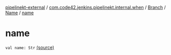 [pipelinekt-external](../../../index.md) / [com.code42.jenkins.pipelinekt.internal.when](../../index.md) / [Branch](../index.md) / [Name](index.md) / [name](./name.md)

# name

`val name: Str` [(source)](https://github.com/code42/pipelinekt/tree/master/internal/src/main/kotlin/com/code42/jenkins/pipelinekt/internal/when/Branch.kt#L9)